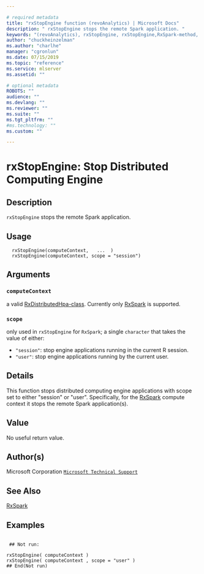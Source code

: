 ```yaml
--- 

# required metadata 
title: "rxStopEngine function (revoAnalytics) | Microsoft Docs" 
description: " rxStopEngine stops the remote Spark application. " 
keywords: "(revoAnalytics), rxStopEngine, rxStopEngine,RxSpark-method, rxStopEngine,RxDistributedHpa-method, rxStopEngine,RxHadoopMR-method, rxStopEngine,RxInSqlServer-method, rxStopEngine,RxLsfCluster-method, computecontext" 
author: "chuckheinzelman"
ms.author: "charlhe" 
manager: "cgronlun" 
ms.date: 07/15/2019
ms.topic: "reference" 
ms.service: mlserver
ms.assetid: "" 

# optional metadata 
ROBOTS: "" 
audience: "" 
ms.devlang: "" 
ms.reviewer: "" 
ms.suite: "" 
ms.tgt_pltfrm: "" 
#ms.technology: "" 
ms.custom: "" 

--- 
```









 # rxStopEngine: Stop Distributed Computing Engine 
 ## Description

`rxStopEngine` stops the remote Spark application.


 ## Usage

```   
  rxStopEngine(computeContext,   ...  )
  rxStopEngine(computeContext, scope = "session")

```

 ## Arguments



 ### `computeContext`
 a valid [RxDistributedHpa-class](RxDistributedHpa-class.md). Currently only [RxSpark](RxSpark.md) is supported.  



 ### `scope`
 only used in `rxStopEngine` for `RxSpark`; a single `character` that takes the value of either:  
*   `"session"`: stop engine applications running in the current R session. 
*   `"user"`: stop engine applications running by the current user. 





 ## Details

This function stops distributed computing engine applications with
scope set to either "session" or "user". Specifically, for the
[RxSpark](RxSpark.md) compute context it stops the remote Spark
application(s).


 ## Value

No useful return value.

 ## Author(s)

Microsoft Corporation [`Microsoft Technical Support`](https://go.microsoft.com/fwlink/?LinkID=698556&clcid=0x409)



 ## See Also

[RxSpark](RxSpark.md)

 ## Examples

 ```

  ## Not run:

rxStopEngine( computeContext )
rxStopEngine( computeContext , scope = "user" )
 ## End(Not run) 
```


